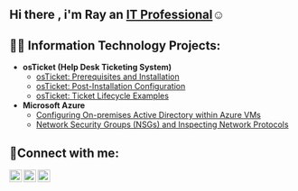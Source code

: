 ## Hi there , i'm Ray an <a href="https://linkedin.com/in/ray-addico-341615261/">IT Professional</a>☺</h1>
<h2>👨‍💻 Information Technology Projects:</h2>
 
- <b>osTicket (Help Desk Ticketing System)</b> 
  - [osTicket: Prerequisites and Installation](https://github.com/RayAddico/osticket-prereqs)
  - [osTicket: Post-Installation Configuration](https://github.com/RayAddico/post-install-config)
  - [osTicket: Ticket Lifecycle Examples](https://github.com/RayAddico/ticket-lifecycle)
- <b>Microsoft Azure</b>
  - [Configuring On-premises Active Directory within Azure VMs](https://github.com/RayAddico/configure-ad)
  - [Network Security Groups (NSGs) and Inspecting Network Protocols](https://github.com/RayAddico/azure-network-protocols)

<h2>🤳Connect with me:</h2>

[<img align="left" alt="Josh | Twitter" width="22px" src="https://cdn.jsdelivr.net/npm/simple-icons@v3/icons/twitter.svg" />][twitter]
[<img align="left" alt="Josh | LinkedIn" width="22px" src="https://cdn.jsdelivr.net/npm/simple-icons@v3/icons/linkedin.svg" />][linkedin]
[<img align="left" alt="Josh | Instagram" width="22px" src="https://cdn.jsdelivr.net/npm/simple-icons@v3/icons/instagram.svg" />][instagram]


[twitter]: https://twitter.com
[instagram]: https://www.instagram.com/addicorayy/
[linkedin]: https://linkedin.com/in/ray-addico-341615261/
